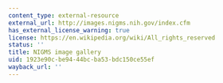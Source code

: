 ```yaml
---
content_type: external-resource
external_url: http://images.nigms.nih.gov/index.cfm
has_external_license_warning: true
license: https://en.wikipedia.org/wiki/All_rights_reserved
status: ''
title: NIGMS image gallery
uid: 1923e90c-be94-44bc-ba53-bdc150ce55ef
wayback_url: ''
---
```

